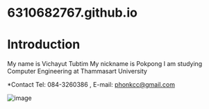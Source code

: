 # 6310682767.github.io

# Introduction

My name is Vichayut Tubtim
My nickname is Pokpong
I am studying Computer Engineering at Thammasart University

*Contact
Tel: 084-3260386 , E-mail: phonkcc@gmail.com

![image](https://user-images.githubusercontent.com/69779425/187039888-40342194-4d9a-417e-afab-c40f4ee1f8de.jpg)
